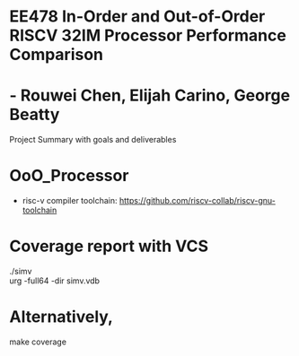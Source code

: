# EE478 In-Order and Out-of-Order RISCV 32IM Processor Performance Comparison
# - Rouwei Chen, Elijah Carino, George Beatty
Project Summary with goals and deliverables

# OoO_Processor

- risc-v compiler toolchain: https://github.com/riscv-collab/riscv-gnu-toolchain


# Coverage report with VCS
./simv \
urg -full64 -dir simv.vdb

# Alternatively,
make coverage
